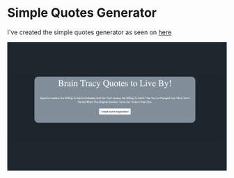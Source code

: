 # Simple Quotes Generator
I've created the simple quotes generator as seen on [here](https://medium.freecodecamp.org/creating-a-bare-bones-quote-generator-with-javascript-and-html-for-absolute-beginners-5264e1725f08)

![The first version screenshot](image1.png)
